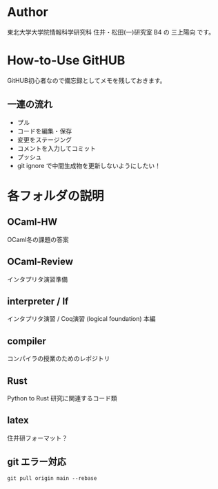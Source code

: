 # Author
東北大学大学院情報科学研究科 住井・松田(一)研究室 B4 の 三上陽向 です。

# How-to-Use GitHUB
GitHUB初心者なので備忘録としてメモを残しておきます。

## 一連の流れ
* プル
* コードを編集・保存
* 変更をステージング
* コメントを入力してコミット
* プッシュ
* git ignore で中間生成物を更新しないようにしたい！

# 各フォルダの説明
## OCaml-HW
OCaml冬の課題の答案

## OCaml-Review
インタプリタ演習準備

## interpreter / lf
インタプリタ演習 / Coq演習 (logical foundation) 本編

## compiler
コンパイラの授業のためのレポジトリ

## Rust
Python to Rust 研究に関連するコード類

## latex
住井研フォーマット？

## git エラー対応
```
git pull origin main --rebase

```

